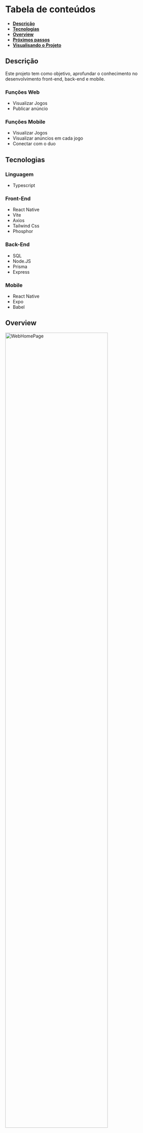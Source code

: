 # Tabela de conteúdos
- **[Descrição](#descrição)**<br>
- **[Tecnologias](#tecnologias)**<br>
- **[Overview](#overview)**<br>
- **[Próximos passos](#próximos-passos)**<br>
- **[Visualisando o Projeto](#visualisando-o-projeto)**<br>

## Descrição 
  Este projeto tem como objetivo, aprofundar o conhecimento no desenvolvimento front-end, back-end e mobile.<br>
  ### Funções Web
  - Visualizar Jogos
  - Publicar anúncio

  ### Funções Mobile
  - Visualizar Jogos
  - Visualizar anúncios em cada jogo 
  - Conectar com o duo

## Tecnologias
  ### Linguagem
  - Typescript
  ### Front-End
  - React Native
  - Vite
  - Axios
  - Tailwind Css
  - Phosphor
  ### Back-End
  - SQL
  - Node.JS
  - Prisma
  - Express
  ### Mobile
  - React Native
  - Expo
  - Babel

## Overview

<img src="./Preview/WebHomePage.png" alt="WebHomePage" width="80%"/>
<img src="./Preview/WebModal.png" alt="WebModal" width="400px"/>
<div>
  <img src="./Preview/MobileLoadingScreen.png" alt="MobileLoadingScreen" width="300px"/>
  <img src="./Preview/MobileHomePage.png" alt="MobileHomePage" width="300px"/>
  <img src="./Preview/MobileAdPage.png" alt="MobileAdPage" width="300px"/>
  <img src="./Preview/MobileModal.png" alt="MobileModal" width="300px"/>
</div>

## Próximos passos
    - [] Design Responsivo
    - [] Validação - Zod
    - [] Validação de Formulários - React Hook Form(Schema Validation)
    - [] Carrousel(Para a lista de Jogos) - Keen-Slider
    - [] Autenticação 
    - [] Corrigir Select no formulário de anúncio - Radix UI
    - [] Notificações Remostas - Expo Notifications(expo-notifications)

## Visualisando o Projeto
  Após baixar o projeto entre nas pastas "server" e "web" e instale as dependencias com:
  ```
  npm install
  ```
  
 Após a instalação utilize o comando para iniciar:

  O Web e o Servidor
  ```
  npm run dev
  ```

  O Mobile
  ```
  expo start
  ```
### **Para visualisar no Mobile é preciso ter o aplicativo [Expo](https://play.google.com/store/apps/details?id=host.exp.exponent&hl=pt_BR&gl=US)**

